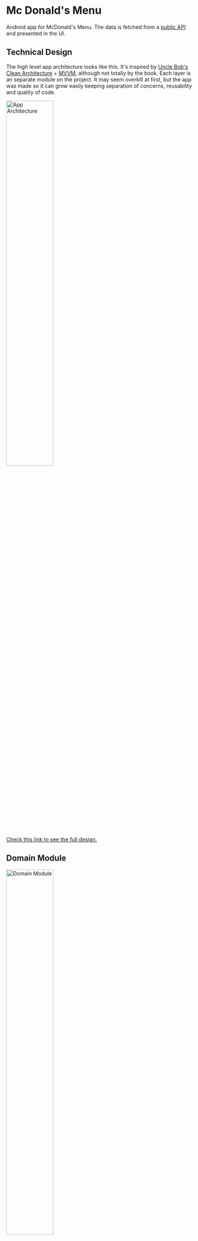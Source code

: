 # Mc Donald's Menu
Android app for McDonald's Menu. The data is fetched from a [public API](https://mcdonalds.trio.dev/menu) and presented in the UI.

## Technical Design
The high level app architecture looks like this. It's inspired by [Uncle Bob's Clean Architecture](https://blog.cleancoder.com/uncle-bob/2012/08/13/the-clean-architecture.html) + [MVVM](https://developer.android.com/topic/architecture), although not totally by the book. Each layer is an separate module on the project. It may seem overkill at first, but the app was made so it can grow easily keeping separation of concerns, reusability and quality of code.



<img src="readme_assets/technical_design.png" alt="App Architecture" height="50%"/>

[Check this link to see the full design.](https://drive.google.com/file/d/186X4F1Iu6zTeHIEg2ga1TeBOhPXe8ZZu/view?usp=sharing)

## Domain Module

<img src="readme_assets/domain_packages.png" alt="Domain Module" height="50%"/>

The domain module is a pure kotlin module with the abstractation of business logic. It has no Android-related dependency.  

- UseCases: makes the necessary calls from the repositories and get it ready to the UI. GetMenusUseCase calls the necessary method from the McDonaldsRepository.
- Entities: basically the models from the app. No need for complicated mappers to the UI since the data classes populated by the use case are already enough.
- Repositories: interface to get the data from the data module. McDonaldsRepository does the job.
- ApiResult: map API results for success and failure (error).

## Data Module

<img src="readme_assets/data_packages.png" alt="Data Module" height="50%"/>

The data module is responsible for all data sources that the app relies on. It could be either a remote data source (network) or a local database. Although the Local data source is on the technical design, on this first version of the app only the remote data source was implemented to fetch the data from the [McDonald's API](https://mcdonalds.trio.dev/menu).

- Remote Data Source (Network)
    - RepositoryImpl: the data module makes the actual implementation of the Repository interface. From there the API services are called.
    - McdonaldsAPI: service with the contract to fetch from the API itself.
    - McDonaldsResponse: data class to hold the raw response from the server.
    - RemoteDataModule: define the Dependency Injection for network and repository calls.



## App Module

<img src="readme_assets/app_packages.png" alt="App Module" height="50%"/>

The app module is the starting point to the app and works as the presentation layer to handle all UI logic and design. To do so, a MVVM approach is used. The app module also takes care of the Dependency Injection for all layers through the Application class. It takes advantage from modern Android Jetpack libraries, Kotlin features and SOLID concepts to deliver clean and efficient code.

- Activities: each Activity is an app screen to interact with the user and runs along with the app lifecycle. DataBinding is used to populate views with data from ViewModel. The Activity is a dumb view with its state controlled by ViewModel. MenuListActivity is the only and main Activity so far, but it could easily grow.
- Fragments: each Fragment is an encapsulated component attached to an Activity, a smaller part of the view. Also uses DataBinding to observe data from ViewModel. Now we have ItemDetailBottomSheetFragment to show the details of a clicked item.
- ViewModel: a ViewModel class is responsible for all the view logic and data, handling and managing all UI-related data. The ViewModel is aware of the view's lifecycle. It calls the UseCases from domain layer and handle all the data flow to be observed by the views with the help of Coroutines. MenuListViewModel is the main only viewmodel so far and calls GetMenusUseCase
- Adapters: implementation of RecyclerView.Adapter and manages all the logic to deal with RecyclerView lists. It has rules to bind each element of an array (with DataBinding) at every position
- MainApplication: the start of everything. Deals with app-wide state and injects the dependency with Koin from AppModule and RemoteDataModule
- Base classes: abstract classes to be reused by activities and viewmodels
- Extensions: takes advantaged from Kotlin extensions features to write custom 


## Stack
- Coded in [Kotlin](https://kotlinlang.org)
- UI and Android-related Libraries from [Android Jetpack](https://developer.android.com/jetpack)
- Network calls with [Retrofit](https://github.com/square/retrofit)
- JSON parsing with [Moshi](https://github.com/square/moshi)
- Concurrency with [Coroutines](https://kotlin.github.io/kotlinx.coroutines/)
- Dependency Injection with [Koin](https://insert-koin.io/)
- Async image loading with [Glide](https://github.com/bumptech/glide) 

## Next steps
- [ ] Create a theme for app layout.

- [ ] Room Database to persist data locally.

- [ ] Map other attributes from the JSON response to fetch and show in the app, like operationDays.

- [ ] Run UI tests with Espresso

## 📃 License

```
MIT License

Copyright (c) 2022 Miguel Barreto Rezende Marques de Freitas

Permission is hereby granted, free of charge, to any person obtaining a copy
of this software and associated documentation files (the "Software"), to deal
in the Software without restriction, including without limitation the rights
to use, copy, modify, merge, publish, distribute, sublicense, and/or sell
copies of the Software, and to permit persons to whom the Software is
furnished to do so, subject to the following conditions:

The above copyright notice and this permission notice shall be included in all
copies or substantial portions of the Software.

THE SOFTWARE IS PROVIDED "AS IS", WITHOUT WARRANTY OF ANY KIND, EXPRESS OR
IMPLIED, INCLUDING BUT NOT LIMITED TO THE WARRANTIES OF MERCHANTABILITY,
FITNESS FOR A PARTICULAR PURPOSE AND NONINFRINGEMENT. IN NO EVENT SHALL THE
AUTHORS OR COPYRIGHT HOLDERS BE LIABLE FOR ANY CLAIM, DAMAGES OR OTHER
LIABILITY, WHETHER IN AN ACTION OF CONTRACT, TORT OR OTHERWISE, ARISING FROM,
OUT OF OR IN CONNECTION WITH THE SOFTWARE OR THE USE OR OTHER DEALINGS IN THE
SOFTWARE.
```
